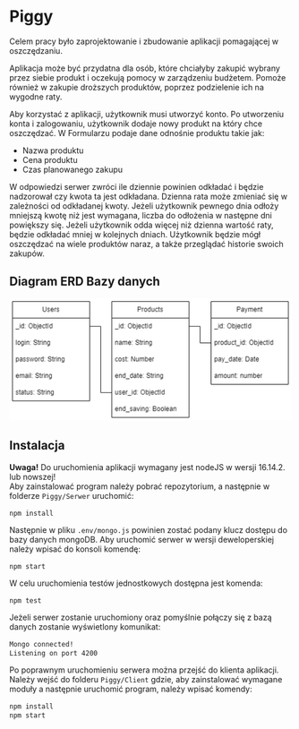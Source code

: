 # Piggy

Celem pracy było zaprojektowanie i zbudowanie aplikacji pomagającej w oszczędzaniu.

Aplikacja może być przydatna dla osób, które chciałyby zakupić wybrany przez siebie produkt i oczekują pomocy w zarządzeniu budżetem. Pomoże również w zakupie droższych produktów, poprzez podzielenie ich na wygodne raty.

Aby korzystać z aplikacji, użytkownik musi utworzyć konto. Po utworzeniu konta i zalogowaniu, użytkownik dodaje nowy produkt na który chce oszczędzać. W Formularzu podaje dane odnośnie produktu takie jak:  

- Nazwa produktu
- Cena produktu
- Czas planowanego zakupu

W odpowiedzi serwer zwróci ile dziennie powinien odkładać i będzie nadzorował czy kwota ta jest odkładana. Dzienna rata może zmieniać się w zależności od odkładanej kwoty. Jeżeli użytkownik pewnego dnia odłoży mniejszą kwotę niż jest wymagana, liczba do odłożenia w następne dni powiększy się. Jeżeli użytkownik odda więcej niż dzienna wartość raty, będzie odkładać mniej w kolejnych dniach. Użytkownik będzie mógł oszczędzać na wiele produktów naraz, a także przeglądać historie swoich zakupów.

## Diagram ERD Bazy danych

![Diagram ERD](./Diagram%20ERD.png)

## Instalacja

<b>Uwaga!</b> Do uruchomienia aplikacji wymagany jest nodeJS w wersji 16.14.2. lub nowszej! 
<br/>
Aby zainstalować program należy pobrać repozytorium, a następnie w folderze ``Piggy/Serwer`` uruchomić:

```
npm install
```

Następnie w pliku ``.env/mongo.js`` powinien zostać podany klucz dostępu do bazy danych mongoDB. Aby uruchomić serwer w wersji deweloperskiej należy wpisać do konsoli komendę:

```
npm start
```

W celu uruchomienia testów jednostkowych dostępna jest komenda:
```
npm test
```

Jeżeli serwer zostanie uruchomiony oraz pomyślnie połączy się z bazą danych zostanie wyświetlony komunikat:

```
Mongo connected!
Listening on port 4200
```

Po poprawnym uruchomieniu serwera można przejść do klienta aplikacji. Należy wejść do folderu ``Piggy/Client`` gdzie, aby zainstalować wymagane moduły a następnie uruchomić program, należy wpisać komendy:

```
npm install
npm start
```

